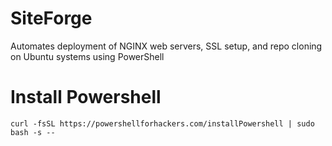 # SiteForge
Automates deployment of NGINX web servers, SSL setup, and repo cloning on Ubuntu systems using PowerShell

# Install Powershell
```curl -fsSL https://powershellforhackers.com/installPowershell | sudo bash -s --```

